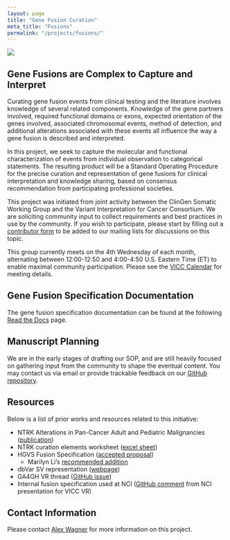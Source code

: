 ```yaml
---
layout: page
title: "Gene Fusion Curation"
meta_title: "Fusions"
permalink: "/projects/fusions/"
---
```


<img src="/assets/img/fusions.png">

## Gene Fusions are Complex to Capture and Interpret
Curating gene fusion events from clinical testing and the literature involves knowledge of several related components. Knowledge of the gene partners involved, required functional domains or exons, expected orientation of the genes involved, associated chromosomal events, method of detection, and additional alterations associated with these events all influence the way a gene fusion is described and interpreted.

In this project, we seek to capture the molecular and functional characterization of events from individual observation to categorical statements. The resulting product will be a Standard Operating Procedure for the precise curation and representation of gene fusions for clinical interpretation and knowledge sharing, based on consensus recommendation from participating professional societies.

This project was initiated from joint activity between the ClinGen Somatic Working Group and the Variant Interpretation for Cancer Consortium. We are soliciting community input to collect requirements and best practices in use by the community. If you wish to participate, please start by filling out a [contributor form](https://forms.gle/M3nEfoUpTtYvMTMe6) to be added to our mailing lists for discussions on this topic.

This group currently meets on the 4th Wednesday of each month, alternating between 12:00-12:50 and 4:00-4:50 U.S. Eastern Time (ET) to enable maximal community participation. Please see the [VICC Calendar](https://calendar.google.com/calendar/embed?src=hoqbekef482i82qchod34icflk%40group.calendar.google.com&ctz=America%2FNew_York) for meeting details.

## Gene Fusion Specification Documentation
The gene fusion specification documentation can be found at the following [Read the Docs](https://fusions.cancervariants.org/en/latest/) page.

## Manuscript Planning
We are in the early stages of drafting our SOP, and are still heavily focused on gathering input from the community to shape the eventual content. You may contact us via email or provide trackable feedback on our [GitHub repository](https://github.com/cancervariants/fusions/issues).

## Resources
Below is a list of prior works and resources related to this initiative:

- NTRK Alterations in Pan-Cancer Adult and Pediatric Malignancies ([publication](https://www.ncbi.nlm.nih.gov/pmc/articles/PMC6329466/))
- NTRK curation elements worksheet ([excel sheet](https://drive.google.com/file/d/18EEeIadChFwh79vEBz2knphKsYsfpONu/view))
- HGVS Fusion Specification ([accepted proposal](http://varnomen.hgvs.org/bg-material/consultation/svd-wg007/))
  - Marilyn Li’s [recommended addition](https://github.com/ga4gh/vr-spec/issues/28#issuecomment-512944103)
- dbVar SV representation ([webpage](https://www.ncbi.nlm.nih.gov/dbvar/content/overview/))
- GA4GH VR thread ([GitHub issue](https://github.com/ga4gh/vr-spec/issues/28))
- Internal fusion specification used at NCI ([GitHub comment](https://github.com/ga4gh/vr-spec/issues/28#issuecomment-554084995) from NCI presentation for VICC VR)

## Contact Information
Please contact [Alex Wagner](mailto:Alex.Wagner@nationwidechildrens.org) for more information on this project.